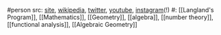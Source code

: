 #person 
src: [site](https://www.edwardfrenkel.com), [wikipedia](https://en.wikipedia.org/wiki/Edward_Frenkel), [twitter](https://x.com/edfrenkel), [youtube](https://www.youtube.com/user/edfrenkel), [instagram](https://www.instagram.com/edfrenkel/)(!)
#: [[Langland's Program]], [[Mathematics]], [[Geometry]], [[algebra]], [[number theory]], [[functional analysis]], [[Algebraic Geometry]] 


